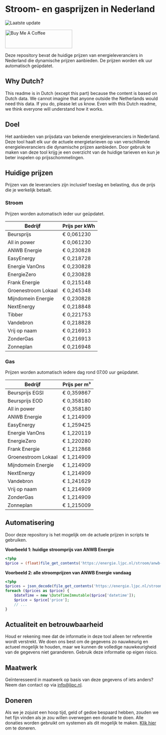 # Stroom- en gasprijzen in Nederland

![Laatste update](https://img.shields.io/badge/laatste%20update-2025--05--28%2011%3A00%20CET-brightgreen)

<a href="https://www.buymeacoffee.com/Lars-" target="_blank"><img src="https://cdn.buymeacoffee.com/buttons/v2/default-orange.png" alt="Buy Me A Coffee" height="60" style="height: 60px !important;width: 217px !important;" ></a>

Deze repository bevat de huidige prijzen van energieleveranciers in Nederland die dynamische prijzen aanbieden. De prijzen worden elk uur automatisch geüpdatet.

## Why Dutch?

This readme is in Dutch (except this part) because the content is based on Dutch data. We cannot imagine that anyone outside the Netherlands would need this data. If you do, please let us know. Even with this Dutch readme, we think
everyone will understand how it works.

## Doel

Het aanbieden van prijsdata van bekende energieleveranciers in Nederland. Deze tool haalt elk uur de actuele energietarieven op van verschillende energieleveranciers die dynamische prijzen aanbieden. Door gebruik te maken van deze tool
krijg je een overzicht van de huidige tarieven en kun je beter inspelen op prijsschommelingen.

## Huidige prijzen

Prijzen van de leveranciers zijn inclusief toeslag en belasting, dus de prijs die je werkelijk betaalt.

### Stroom

Prijzen worden automatisch ieder uur geüpdatet.

 Bedrijf | Prijs per kWh 
---------|---------------
Beursprijs | € 0,061230
All in power | € 0,061230
ANWB Energie | € 0,230828
EasyEnergy | € 0,218728
Energie VanOns | € 0,230828
EnergieZero | € 0,230828
Frank Energie | € 0,215148
Groenestroom Lokaal | € 0,245348
Mijndomein Energie | € 0,230828
NextEnergy | € 0,218848
Tibber | € 0,221753
Vandebron | € 0,218828
Vrij op naam | € 0,216913
ZonderGas | € 0,216913
Zonneplan | € 0,216948


### Gas

Prijzen worden automatisch iedere dag rond 07.00 uur geüpdatet.

 Bedrijf | Prijs per m³ 
---------|--------------
Beursprijs EGSI | € 0,359867
Beursprijs EOD | € 0,358180
All in power | € 0,358180
ANWB Energie | € 1,214909
EasyEnergy | € 1,259425
Energie VanOns | € 1,220119
EnergieZero | € 1,220280
Frank Energie | € 1,212868
Groenestroom Lokaal | € 1,214909
Mijndomein Energie | € 1,214909
NextEnergy | € 1,214909
Vandebron | € 1,241629
Vrij op naam | € 1,214909
ZonderGas | € 1,214909
Zonneplan | € 1,215009


## Automatisering

Door deze repository is het mogelijk om de actuele prijzen in scripts te gebruiken.

**Voorbeeld 1: huidige stroomprijs van ANWB Energie**

```php
<?php
$price = (float)file_get_contents('https://energie.ljpc.nl/stroom/anwb-energie-nu.txt');

```

**Voorbeeld 2: alle stroomprijzen van ANWB Energie vandaag**

```php
<?php
$prices = json_decode(file_get_contents('https://energie.ljpc.nl/stroom/all-in-power-vandaag.json'),true);
foreach ($prices as $price) {
    $dateTime = new \DateTimeImmutable($price['datetime']);
    $price = $price['price'];
    // ...
}
```

## Actualiteit en betrouwbaarheid

Houd er rekening mee dat de informatie in deze tool alleen ter referentie wordt verstrekt. We doen ons best om de gegevens zo nauwkeurig en actueel mogelijk te houden, maar we kunnen de volledige nauwkeurigheid van de gegevens niet
garanderen. Gebruik deze informatie op eigen risico.

## Maatwerk

Geïnteresseerd in maatwerk op basis van deze gegevens of iets anders? Neem dan contact op
via [info@ljpc.nl](mailto:info@ljpc.nl?subject=Energie%20prijzen).

## Doneren

Als we je zojuist een hoop tijd, geld of gedoe bespaard hebben, zouden we het fijn vinden als je zou willen overwegen een
donatie te doen. Alle donaties worden gebruikt om systemen als dit mogelijk te
maken. [Klik hier](https://www.buymeacoffee.com/Lars-) om te doneren.

